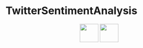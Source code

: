 # TwitterSentimentAnalysis

<p align="center">
<img src="https://github.com/maneesh51/TwitterSentimentAnalysis/blob/main/F1.PNG" width="50">
<img src="https://github.com/maneesh51/TwitterSentimentAnalysis/blob/main/F2.PNG" width="50">
</p>
